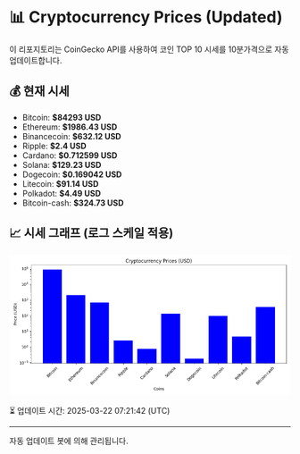 
# 📊 Cryptocurrency Prices (Updated)

이 리포지토리는 CoinGecko API를 사용하여 코인 TOP 10 시세를 10분가격으로 자동 업데이트합니다.

## 💰 현재 시세
- Bitcoin: **$84293 USD**
- Ethereum: **$1986.43 USD**
- Binancecoin: **$632.12 USD**
- Ripple: **$2.4 USD**
- Cardano: **$0.712599 USD**
- Solana: **$129.23 USD**
- Dogecoin: **$0.169042 USD**
- Litecoin: **$91.14 USD**
- Polkadot: **$4.49 USD**
- Bitcoin-cash: **$324.73 USD**

## 📈 시세 그래프 (로그 스케일 적용)
![Crypto Prices](crypto_prices.png)

⏳ 업데이트 시간: 2025-03-22 07:21:42 (UTC)

---
자동 업데이트 봇에 의해 관리됩니다.
